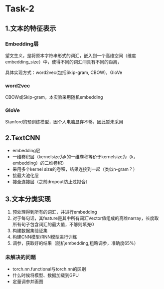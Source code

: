 # Task-2

## 1.文本的特征表示

### Embedding层

望文生义，是将原本字符串形式的词汇，嵌入到一个高维空间（维度embedding_size）中，使得不同的词汇间具有不同的距离，

具体实现方式：word2vec(包括Skip-gram, CBOW)，GloVe

### word2vec

CBOW或Skip-gram，本实验采用随机embedding

### GloVe

Stanford的预训练模型，因个人电脑显存不够，因此暂未采用

## 2.TextCNN

- embedding层
- 一维卷积层（kernelsize为k的一维卷积等价于kernelsize为（k， embedding）的二维卷积）
- 采用多个kernel size的卷积，结果连接到一起（类似n-gram？）
- 接最大池化层
- 接全连接层（之前dropout防止过拟合）

## 3.文本分类实现

1. 预处理得到所有的词汇，并进行embedding
2. 对于每句话，其feature是其中所有词汇Vector值组成的高维narray，长度取所有句子包含词汇的最大值，不够则填充0
3. 构建数据集验证集
4. 构建CNN模型/RNN模型进行训练
5. 调参，获取好的结果（随机embedding,粗略调参，准确度65%）

### 未解决的问题

- torch.nn.functional与torch.nn的区别
- 什么时候将模型、数据加载到GPU
- 定量调参并画图